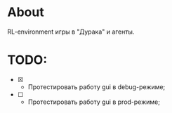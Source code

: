 # About
RL-environment игры в "Дурака" и агенты.

# TODO:
- [x] - Протестировать работу gui в debug-режиме;
- [ ] - Протестировать работу gui в prod-режиме;